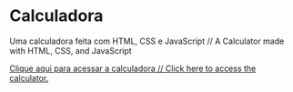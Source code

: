 # Calculadora
 Uma calculadora feita com HTML, CSS e JavaScript // A Calculator made with HTML, CSS, and JavaScript

 <a href="https://felipvb.github.io/Calculadora/Calculadora.html">Clique aqui para acessar a calculadora // Click here to access the calculator.</a>

